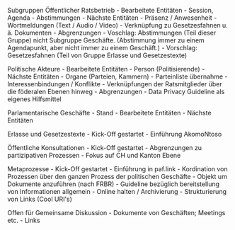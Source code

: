 Subgruppen
  Öffentlicher Ratsbetrieb
    - Bearbeitete Entitäten
      - Session, Agenda
      - Abstimmungen
    - Nächste Entitäten
      - Präsenz / Anwesenheit
      - Wortmeldungen (Text / Audio / Video)
      - Verknüpfung zu Gesetzesfahnen u. ä. Dokumenten
    - Abgrenzungen
      - Voschlag: Abstimmungen (Teil dieser Gruppe) nicht Subgruppe Geschäfte. (Abstimmung immer zu einem Agendapunkt, aber nicht immer zu einem Geschäft.)
      - Vorschlag: Gesetzesfahnen (Teil von Gruppe Erlasse und Gesetzestexte)

  Politische Akteure
    - Bearbeitete Entitäten
      - Person (Politisierende)
    - Nächste Entitäten
      - Organe (Parteien, Kammern)
        - Parteinliste übernahme
      - Interessenbindungen / Konflikte
      - Verknüpfungen der Ratsmitglieder über die föderalen Ebenen hinweg
    - Abgrenzungen
        - Data Privacy Guideline als eigenes Hilfsmittel


  Parlamentarische Geschäfte
    - Stand
    - Bearbeitete Entitäten
    - Nächste Entitäten
  
  Erlasse und Gesetzestexte
    - Kick-Off gestartet
    - Einführung AkomoNtoso

  Öffentliche Konsultationen
    - Kick-Off gestartet
    - Abgrenzungen zu partizipativen Prozessen
    - Fokus auf CH und Kanton Ebene

  Metaprozesse
    - Kick-Off gestartet
    - Einführung in paf.link
    - Kordination von Prozessen über den ganzen Prozess der politischen Geschäfte
    - Objekt um Dokumente anzuführen (nach FRBR)
    - Guideline bezüglich bereitstellung von Informationen allgemein
      - Online halten / Archivierung
      - Strukturierung von Links (Cool URI's)

  Offen für Gemeinsame Diskussion
    - Dokumente von Geschäften; Meetings etc.
    - Links
